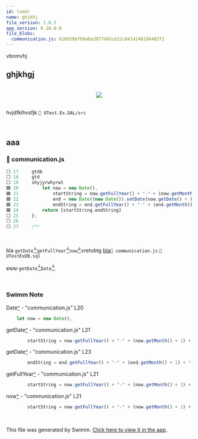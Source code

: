 ```yaml
---
id: lvmdr
name: ghjkhj
file_version: 1.0.2
app_version: 0.10.0-0
file_blobs:
  communication.js: b16b58bf69aba3077d45cb22c8414248196482f2
---
```


vbnmvhj

## ghjkhgj

<br/>

<div align="center"><img src="https://firebasestorage.googleapis.com/v0/b/swimm-dev-content/o/repositories%2Fls4DA2fLasmQuEbT4ipw%2Feed37614-1890-4819-8554-3936fc96f972.jpeg?alt=media&token=dc464687-3c89-4eba-be26-129be21fe245" style="width:'50%'"/></div>

<br/>

hvjdfklhvsfjk `📄 UTest.Ex.DAL/src`

<br/>

## aaa



<!-- NOTE-swimm-snippet: the lines below link your snippet to Swimm -->
### 📄 communication.js
```javascript
⬜ 17     gtdb
⬜ 18     gtd
⬜ 19     shyjyrwhyrwt
🟩 20         let now = new Date(),
🟩 21             startString = now.getFullYear() + "-" + (now.getMonth() + 1) + "-" + (now.getDate()),
🟩 22             end = new Date((new Date()).setDate(now.getDate() + (range || 7))),
🟩 23             endString = end.getFullYear() + "-" + (end.getMonth() + 1) + "-" + (end.getDate());
🟩 24         return [startString,endString]
⬜ 25     };
⬜ 26     
⬜ 27     /**
```

<br/>

bla `getDate`[<sup id="1uRSBr">↓</sup>](#f-1uRSBr)`getFullYear`[<sup id="iEObD">↓</sup>](#f-iEObD)`now`[<sup id="1qi86v">↓</sup>](#f-1qi86v)vretvbtg [bla](bla.233bj.sw.md)`📄 communication.js` `📄 UTestExDB.sql`

ששש `getDate`[<sup id="Z1GAwHi">↓</sup>](#f-Z1GAwHi)`Date`[<sup id="BVHzx">↓</sup>](#f-BVHzx)




<br/>

<!-- THIS IS AN AUTOGENERATED SECTION. DO NOT EDIT THIS SECTION DIRECTLY -->
### Swimm Note

<span id="f-BVHzx">Date</span>[^](#BVHzx) - "communication.js" L20
```javascript
    let now = new Date(),
```

<span id="f-Z1GAwHi">getDate</span>[^](#Z1GAwHi) - "communication.js" L21
```javascript
        startString = now.getFullYear() + "-" + (now.getMonth() + 1) + "-" + (now.getDate()),
```

<span id="f-1uRSBr">getDate</span>[^](#1uRSBr) - "communication.js" L23
```javascript
        endString = end.getFullYear() + "-" + (end.getMonth() + 1) + "-" + (end.getDate());
```

<span id="f-iEObD">getFullYear</span>[^](#iEObD) - "communication.js" L21
```javascript
        startString = now.getFullYear() + "-" + (now.getMonth() + 1) + "-" + (now.getDate()),
```

<span id="f-1qi86v">now</span>[^](#1qi86v) - "communication.js" L21
```javascript
        startString = now.getFullYear() + "-" + (now.getMonth() + 1) + "-" + (now.getDate()),
```

<br/>

This file was generated by Swimm. [Click here to view it in the app](http://localhost:5001/repos/ls4DA2fLasmQuEbT4ipw/docs/lvmdr).